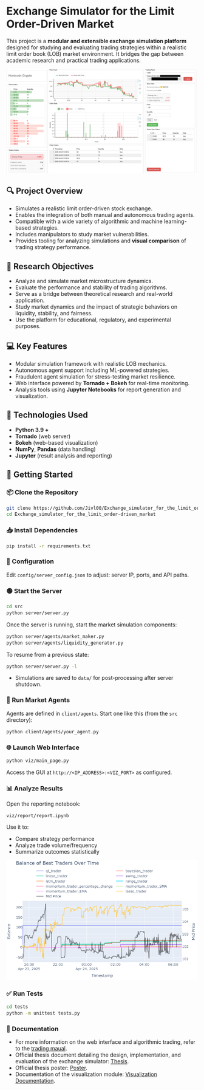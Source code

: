 # Exchange Simulator for the Limit Order-Driven Market

This project is a **modular and extensible exchange simulation platform** designed for studying and evaluating trading strategies within a realistic limit order book (LOB) market environment. It bridges the gap between academic research and practical trading applications.

![Web Interface](docs/honicoin_cenzor.png)

## 🔍 Project Overview

- Simulates a realistic limit order-driven stock exchange.
- Enables the integration of both manual and autonomous trading agents.
- Compatible with a wide variety of algorithmic and machine learning-based strategies.
- Includes manipulators to study market vulnerabilities.
- Provides tooling for analyzing simulations and **visual comparison** of trading strategy performance.

## 🧠 Research Objectives

- Analyze and simulate market microstructure dynamics.
- Evaluate the performance and stability of trading algorithms.
- Serve as a bridge between theoretical research and real-world application.
- Study market dynamics and the impact of strategic behaviors on liquidity, stability, and fairness.
- Use the platform for educational, regulatory, and experimental purposes.

## 💻 Key Features

- Modular simulation framework with realistic LOB mechanics.
- Autonomous agent support including ML-powered strategies.
- Fraudulent agent simulation for stress-testing market resilience.
- Web interface powered by **Tornado + Bokeh** for real-time monitoring.
- Analysis tools using **Jupyter Notebooks** for report generation and visualization.

## 🧪 Technologies Used

- **Python 3.9 +**
- **Tornado** (web server)
- **Bokeh** (web-based visualization)
- **NumPy**, **Pandas** (data handling)
- **Jupyter** (result analysis and reporting)

## 🚀 Getting Started

### 📦 Clone the Repository
```bash
git clone https://github.com/Jivl00/Exchange_simulator_for_the_limit_order-driven_market
cd Exchange_simulator_for_the_limit_order-driven_market
```

### 📥 Install Dependencies
```bash
pip install -r requirements.txt
```

### 🔧 Configuration
Edit `config/server_config.json` to adjust: server IP, ports, and API paths.

### 🟢 Start the Server
```bash
cd src
python server/server.py
```
Once the server is running, start the market simulation components:

```bash
python server/agents/market_maker.py
python server/agents/liquidity_generator.py
```

To resume from a previous state:
```bash
python server/server.py -l
```
- Simulations are saved to `data/` for post-processing after server shutdown.

### 👥 Run Market Agents
Agents are defined in `client/agents`. Start one like this (from the `src` directory):
```bash
python client/agents/your_agent.py
```

### 🌐 Launch Web Interface
```bash
python viz/main_page.py
```
Access the GUI at `http://<IP_ADDRESS>:<VIZ_PORT>` as configured.

### 📊 Analyze Results
Open the reporting notebook:
```
viz/report/report.ipynb
```
Use it to:
- Compare strategy performance
- Analyze trade volume/frequency
- Summarize outcomes statistically

![Strategy Comparison](docs/best_traders_plot.png)

### ✅ Run Tests
```bash
cd tests
python -m unittest tests.py
```

### 📝 Documentation
- For more information on the web interface and algorithmic trading, refer to the [trading maual](docs/Trading_manual.pdf).
- Official thesis document detailing the design, implementation, and evaluation of the exchange simulator: [Thesis](docs/dp_2024_25_KIMLOVÁ_Vladimíra.pdf).
- Official thesis poster: [Poster](docs/DP_poster.pdf).
- Documentation of the visualization module: [Visualization Documentation](docs/VI.pdf).